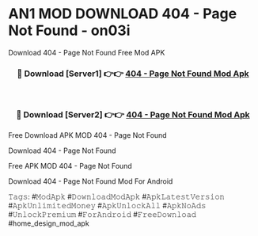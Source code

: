 # AN1 MOD DOWNLOAD 404 - Page Not Found - on03i
Download 404 - Page Not Found Free Mod APK

<div align="center">
<h3>🔴 Download [Server1] 👉👉 <a href="https://apk-comot.site?title=404_-_Page_Not_Found">404 - Page Not Found Mod Apk</a></h3><br>

<h3>🔴 Download [Server2] 👉👉 <a href="https://apk-comot.site?title=404_-_Page_Not_Found">404 - Page Not Found Mod Apk</a></h3>
</div>


Free Download APK MOD 404 - Page Not Found

Download 404 - Page Not Found 

Free APK MOD 404 - Page Not Found 

Download 404 - Page Not Found Mod For Android

𝚃𝚊𝚐𝚜: #𝙼𝚘𝚍𝙰𝚙𝚔 #𝙳𝚘𝚠𝚗𝚕𝚘𝚊𝚍𝙼𝚘𝚍𝙰𝚙𝚔 #𝙰𝚙𝚔𝙻𝚊𝚝𝚎𝚜𝚝𝚅𝚎𝚛𝚜𝚒𝚘𝚗 #𝙰𝚙𝚔𝚄𝚗𝚕𝚒𝚖𝚒𝚝𝚎𝚍𝙼𝚘𝚗𝚎𝚢 #𝙰𝚙𝚔𝚄𝚗𝚕𝚘𝚌𝚔𝙰𝚕𝚕 #𝙰𝚙𝚔𝙽𝚘𝙰𝚍𝚜 #𝚄𝚗𝚕𝚘𝚌𝚔𝙿𝚛𝚎𝚖𝚒𝚞𝚖 #𝙵𝚘𝚛𝙰𝚗𝚍𝚛𝚘𝚒𝚍 #𝙵𝚛𝚎𝚎𝙳𝚘𝚠𝚗𝚕𝚘𝚊𝚍 #home_design_mod_apk